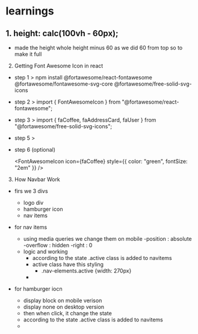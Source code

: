 # learnings
 
## 1. height: calc(100vh - 60px);

- made the height whole height minus 60 as we did 60 from top so to make it full

2. Getting Font Awesome Icon in react

- step 1 >
  npm install @fortawesome/react-fontawesome @fortawesome/fontawesome-svg-core @fortawesome/free-solid-svg-icons

- step 2 >
  import { FontAwesomeIcon } from "@fortawesome/react-fontawesome";

- step 3 >
  import { faCoffee, faAddressCard, faUser } from "@fortawesome/free-solid-svg-icons";

- step 5 >  
   <FontAwesomeIcon icon={faCoffee} />
  <FontAwesomeIcon icon={faAddressCard} />
  <FontAwesomeIcon icon={faUser} />

- step 6 (optional)

  <FontAwesomeIcon icon={faCoffee} style={{ color: "green", fontSize: "2em" }} />

3. How Navbar Work

  - firs we 3 divs

    - logo div
    - hamburger icon
    - nav items

  - for nav items

    - using media queries we change them on mobile
      -position : absolute
      -overflow : hidden
      -right : 0
    - logic and working
      - according to the state .active class is added to navitems
      - active class have this styling
        - .nav-elements.active {width: 270px}
      - <div className={`nav-elements  ${showNavbar && 'active'}`}>

  - for hamburger iocn
    - display block on mobile verison
    - display none on desktop version
    - then when click, it change the state
    - according to the state .active class is added to navitems
    - <div className={`nav-elements  ${showNavbar && 'active'}`}>
